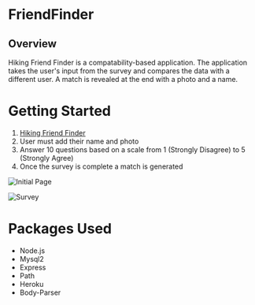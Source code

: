 # FriendFinder

## Overview

Hiking Friend Finder is a compatability-based application. The application takes the user's input from the survey and compares the data with a different user. A match is revealed at the end with a photo and a name.

# Getting Started
1. [Hiking Friend Finder](https://hikingfriendfinder.herokuapp.com/)
2. User must add their name and photo
3. Answer 10 questions based on a scale from 1 (Strongly Disagree) to 5 (Strongly Agree)
4. Once the survey is complete a match is generated

![Initial Page](assets/images/front.png)

![Survey](assets/images/survey.png)

# Packages Used
- Node.js
- Mysql2
- Express
- Path
- Heroku
- Body-Parser
